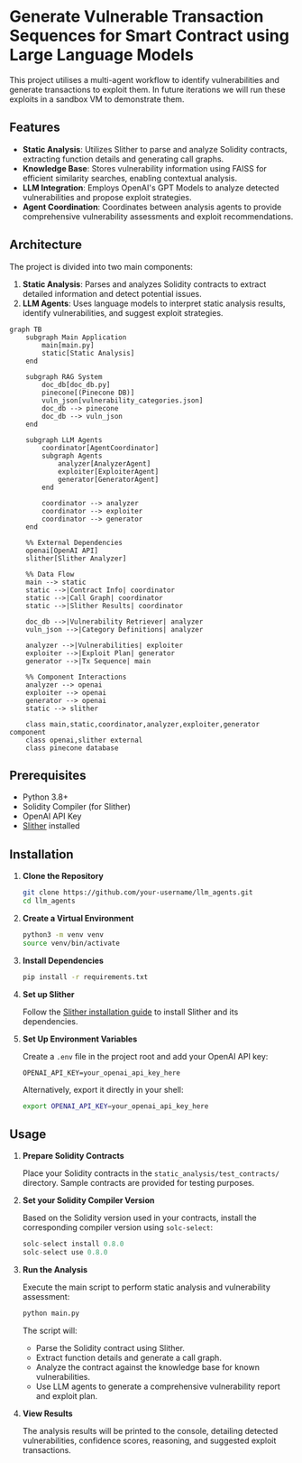 # Generate Vulnerable Transaction Sequences for Smart Contract using Large Language Models

This project utilises a multi-agent workflow to identify vulnerabilities and generate transactions to exploit them. In future iterations we will run these exploits in a sandbox VM to demonstrate them.

## Features

- **Static Analysis**: Utilizes Slither to parse and analyze Solidity contracts, extracting function details and generating call graphs.
- **Knowledge Base**: Stores vulnerability information using FAISS for efficient similarity searches, enabling contextual analysis.
- **LLM Integration**: Employs OpenAI's GPT Models to analyze detected vulnerabilities and propose exploit strategies.
- **Agent Coordination**: Coordinates between analysis agents to provide comprehensive vulnerability assessments and exploit recommendations.

## Architecture

The project is divided into two main components:

1. **Static Analysis**: Parses and analyzes Solidity contracts to extract detailed information and detect potential issues.
2. **LLM Agents**: Uses language models to interpret static analysis results, identify vulnerabilities, and suggest exploit strategies.

```mermaid
graph TB
    subgraph Main Application
        main[main.py]
        static[Static Analysis]
    end

    subgraph RAG System
        doc_db[doc_db.py]
        pinecone[(Pinecone DB)]
        vuln_json[vulnerability_categories.json]
        doc_db --> pinecone
        doc_db --> vuln_json
    end

    subgraph LLM Agents
        coordinator[AgentCoordinator]
        subgraph Agents
            analyzer[AnalyzerAgent]
            exploiter[ExploiterAgent]
            generator[GeneratorAgent]
        end

        coordinator --> analyzer
        coordinator --> exploiter
        coordinator --> generator
    end

    %% External Dependencies
    openai[OpenAI API]
    slither[Slither Analyzer]

    %% Data Flow
    main --> static
    static -->|Contract Info| coordinator
    static -->|Call Graph| coordinator
    static -->|Slither Results| coordinator
    
    doc_db -->|Vulnerability Retriever| analyzer
    vuln_json -->|Category Definitions| analyzer
    
    analyzer -->|Vulnerabilities| exploiter
    exploiter -->|Exploit Plan| generator
    generator -->|Tx Sequence| main
    
    %% Component Interactions
    analyzer --> openai
    exploiter --> openai
    generator --> openai
    static --> slither

    class main,static,coordinator,analyzer,exploiter,generator component
    class openai,slither external
    class pinecone database
```

## Prerequisites

- Python 3.8+
- Solidity Compiler (for Slither)
- OpenAI API Key
- [Slither](https://github.com/crytic/slither) installed

## Installation

1. **Clone the Repository**

   ```bash
   git clone https://github.com/your-username/llm_agents.git
   cd llm_agents
   ```

2. **Create a Virtual Environment**

   ```bash
   python3 -m venv venv
   source venv/bin/activate
   ```

3. **Install Dependencies**

   ```bash
   pip install -r requirements.txt
   ```

4. **Set up Slither**

   Follow the [Slither installation guide](https://github.com/crytic/slither#installation) to install Slither and its dependencies.

5. **Set Up Environment Variables**

   Create a `.env` file in the project root and add your OpenAI API key:

   ```env
   OPENAI_API_KEY=your_openai_api_key_here
   ```

   Alternatively, export it directly in your shell:

   ```bash
   export OPENAI_API_KEY=your_openai_api_key_here
   ```

## Usage

1. **Prepare Solidity Contracts**

   Place your Solidity contracts in the `static_analysis/test_contracts/` directory. Sample contracts are provided for testing purposes.

2. **Set your Solidity Compiler Version**

    Based on the Solidity version used in your contracts, install the corresponding compiler version using `solc-select`:

    ```python
    solc-select install 0.8.0
    solc-select use 0.8.0
    ```

3. **Run the Analysis**

   Execute the main script to perform static analysis and vulnerability assessment:

   ```bash
   python main.py
   ```

   The script will:

   - Parse the Solidity contract using Slither.
   - Extract function details and generate a call graph.
   - Analyze the contract against the knowledge base for known vulnerabilities.
   - Use LLM agents to generate a comprehensive vulnerability report and exploit plan.

4. **View Results**

   The analysis results will be printed to the console, detailing detected vulnerabilities, confidence scores, reasoning, and suggested exploit transactions.
